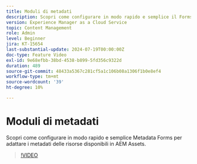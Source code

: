 ```yaml
---
title: Moduli di metadati
description: Scopri come configurare in modo rapido e semplice il Forms di metadati di AEM Assets per adattare i metadati delle risorse.
version: Experience Manager as a Cloud Service
topic: Content Management
role: Admin
level: Beginner
jira: KT-15654
last-substantial-update: 2024-07-19T00:00:00Z
doc-type: Feature Video
exl-id: 9e68efbb-38bd-4538-b899-5fd356c9322d
duration: 489
source-git-commit: 48433a5367c281cf5a1c106b08a1306f1b0e8ef4
workflow-type: tm+mt
source-wordcount: '39'
ht-degree: 10%

---
```


# Moduli di metadati

Scopri come configurare in modo rapido e semplice Metadata Forms per adattare i metadati delle risorse disponibili in AEM Assets.

>[!VIDEO](https://video.tv.adobe.com/v/3452055?quality=12&learn=on&captions=ita)
